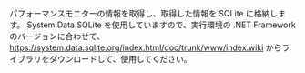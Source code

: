 パフォーマンスモニターの情報を取得し、取得した情報を SQLite に格納します。
System.Data.SQLite を使用していますので、実行環境の .NET Framework のバージョンに合わせて、
https://system.data.sqlite.org/index.html/doc/trunk/www/index.wiki
からライブラリをダウンロードして、使用してください。
